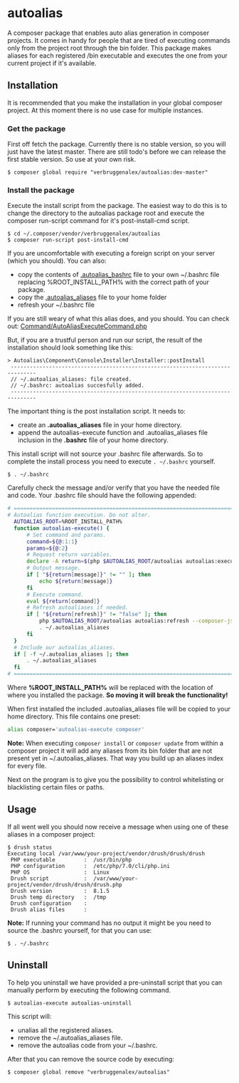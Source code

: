 # autoalias
A composer package that enables auto alias generation in composer
projects. It comes in handy for people that are tired of executing
commands only from the project root through the bin folder. This package
makes aliases for each registered /bin executable and executes the one
from your current project if it's available.

## Installation
It is recommended that you make the installation in your global composer
project. At this moment there is no use case for multiple instances.

### Get the package
First off fetch the package. Currently there is no stable version, so 
you will just have the latest master. There are still todo's before we
can release the first stable version. So use at your own risk.
```
$ composer global require "verbruggenalex/autoalias:dev-master"
```

### Install the package
Execute the install script from the package. The easiest way to do this
is to change the directory to the autoalias package root and execute the
composer run-script command for it's post-install-cmd script.
```
$ cd ~/.composer/vendor/verbruggenalex/autoalias
$ composer run-script post-install-cmd
```
If you are uncomfortable with executing a foreign script on your server
(which you should). You can also:
- copy the contents of [.autoalias_bashrc](.autoalias_bashrc) file to 
your own ~/.bashrc file replacing %ROOT_INSTALL_PATH% with the correct
path of your package.
- copy the [.autoalias_aliases](.autoalias_aliases) file to your home
folder
- refresh your ~/.bashrc file

If you are still weary of what this alias does, and you should. You can
check out: [Command/AutoAliasExecuteCommand.php](Command/AutoAliasExecuteCommand.php)

But, if you are a trustful person and run our script, the result of the
installation should look something like this:
```
> Autoalias\Component\Console\Installer\Installer::postInstall
 ------------------------------------------------------------------------------
 // ~/.autoalias_aliases: file created.
 // ~/.bashrc: autoalias succesfully added.
 ------------------------------------------------------------------------------
```
The important thing is the post installation script. It needs to:
- create an **.autoalias_aliases** file in your home directory.
- append the autoalias-execute function and .autoalias_aliases file 
inclusion in the **.bashrc** file of your home directory.
 
This install script will not source your .bashrc file afterwards. So to
complete the install process you need to execute `. ~/.bashrc` yourself.
```
$ . ~/.bashrc
```
 
Carefully check the message and/or verify that you have the needed
file and code. Your .bashrc file should have the following appended:
```bash
# ================================================================================
# Autoalias function execution. Do not alter.
  AUTOALIAS_ROOT=%ROOT_INSTALL_PATH%
  function autoalias-execute() {
      # Set command and params.
      command=${@:1:1}
      params=${@:2}
      # Request return variables.
      declare -A return=$(php $AUTOALIAS_ROOT/autoalias autoalias:execute --command="${command}" --params="${params// \ }")
      # Output message.
      if [ "${return[message]}" != "" ]; then
          echo ${return[message]}
      fi
      # Execute command.
      eval ${return[command]}
      # Refresh autoaliases if needed.
      if [ "${return[refresh]}" != "false" ]; then
          php $AUTOALIAS_ROOT/autoalias autoalias:refresh --composer-json="${return[refresh]}"
          . ~/.autoalias_aliases
      fi
  }
  # Include our autoalias_aliases.
  if [ -f ~/.autoalias_aliases ]; then
      . ~/.autoalias_aliases
  fi
# ================================================================================
 ```
Where **%ROOT_INSTALL_PATH%** will be replaced with the location of where
you installed the package. **So moving it will break the functionality!**

When first installed the included .autoalias_aliases file will be copied
to your home directory. This file contains one preset:
```bash
alias composer='autoalias-execute composer'
```
**Note:** When executing `composer install` or `composer update` from
within a composer project it will add any aliases from its bin folder
that are not present yet in ~/.autoalias_aliases. That way you build up
an aliases index for every file.

Next on the program is to give you the possibility to control 
whitelisting or blacklisting certain files or paths.
 
## Usage
If all went well you should now receive a message when using one of
these aliases in a composer project:
```
$ drush status
Executing local /var/www/your-project/vendor/drush/drush/drush
 PHP executable         :  /usr/bin/php
 PHP configuration      :  /etc/php/7.0/cli/php.ini
 PHP OS                 :  Linux
 Drush script           :  /var/www/your-project/vendor/drush/drush/drush.php
 Drush version          :  8.1.5
 Drush temp directory   :  /tmp
 Drush configuration    :
 Drush alias files      :
```

**Note:** If running your command has no output it might be you need to
source the .bashrc yourself, for that you can use:
```
$ . ~/.bashrc
```

## Uninstall
To help you uninstall we have provided a pre-uninstall script that you
can manually perform by executing the following command.
```
$ autoalias-execute autoalias-uninstall
```

This script will:
- unalias all the registered aliases.
- remove the ~/.autoalias_aliases file.
- remove the autoalias code from your ~/.bashrc.

After that you can remove the source code by executing:
```
$ composer global remove "verbruggenalex/autoalias"
```